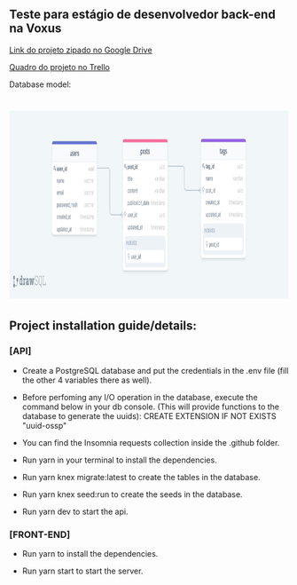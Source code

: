 ## Teste para estágio de desenvolvedor back-end na Voxus

[Link do projeto zipado no Google Drive](googledrive.com/link)

[Quadro do projeto no Trello](https://bit.ly/2TfwkV1)

Database model:
<h1>
  <img alt="Database Model" title="db-model" src=".github/db.png" width="1115px" height="339" />
</h1>

## Project installation guide/details:

### [API]

- Create a PostgreSQL database and put the credentials in the .env file (fill the other 4 variables there as well).

- Before perfoming any I/O operation in the database, execute the command below in your db console.
(This will provide functions to the database to generate the uuids):
CREATE EXTENSION IF NOT EXISTS "uuid-ossp"

- You can find the Insomnia requests collection inside the .github folder.

- Run yarn in your terminal to install the dependencies.

- Run yarn knex migrate:latest to create the tables in the database.

- Run yarn knex seed:run to create the seeds in the database.

- Run yarn dev to start the api.

### [FRONT-END]

- Run yarn to install the dependencies.

- Run yarn start to start the server.
